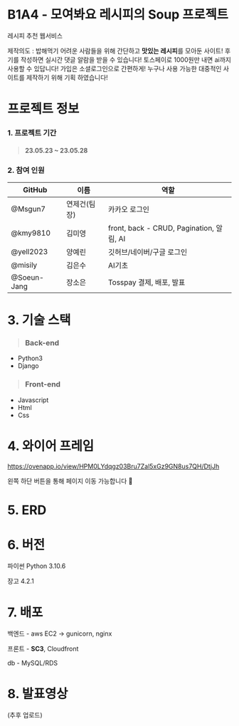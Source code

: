 
#  B1A4 - 모여봐요 레시피의 Soup 프로젝트
레시피 추천 웹서비스

제작의도 : 밥해먹기 어려운 사람들을 위해 간단하고 <strong>맛있는 레시피</strong>를 모아둔 사이트! 후기를 작성하면 실시간 댓글 알람을 받을 수 있습니다! 토스페이로 1000원만 내면 ai까지 사용할 수 있답니다! 가입은 소셜로그인으로 간편하게! 누구나 사용 가능한 대중적인 사이트를 제작하기 위해 기획 하였습니다!

# 프로젝트 정보
### 1. 프로젝트 기간
>#### 23.05.23 ~ 23.05.28

### 2. 참여 인원

|GitHub|이름|역할|
|------|---|---|
|@Msgun7|연제건(팀장)|카카오 로그인|
|@kmy9810|김미영|front, back - CRUD, Pagination, 알림, AI|
|@yell2023|양예린|깃허브/네이버/구글 로그인|
|@misily|김은수|AI기초|
|@Soeun-Jang|장소은|Tosspay 결제, 배포, 발표|



# 3. 기술 스택
> ### Back-end 
* Python3
* Django

> ### Front-end 
* Javascript
* Html
* Css


# 4. 와이어 프레임
https://ovenapp.io/view/HPM0LYdqgz03Bru7Zal5xGz9GN8us7QH/DtjJh

왼쪽 하단 버튼을 통해 페이지 이동 가능합니다 💟

# 5. ERD




# 6. 버전
파이썬 Python 3.10.6

장고 4.2.1

# 7. 배포

백엔드 - aws EC2 → gunicorn, nginx

프론트 - **SC3**, Cloudfront

db - MySQL/RDS

# 8. 발표영상 
(추후 업로드)
